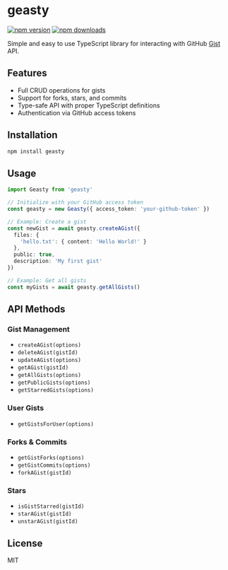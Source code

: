# geasty

[![npm version][ver-img-src]][pkg-href]
[![npm downloads][dls-img-src]][pkg-href]

Simple and easy to use TypeScript library for interacting with GitHub [Gist](https://gist.github.com) API.

## Features

- Full CRUD operations for gists
- Support for forks, stars, and commits
- Type-safe API with proper TypeScript definitions
- Authentication via GitHub access tokens

## Installation

```bash
npm install geasty
```

## Usage

```typescript
import Geasty from 'geasty'

// Initialize with your GitHub access token
const geasty = new Geasty({ access_token: 'your-github-token' })

// Example: Create a gist
const newGist = await geasty.createAGist({
  files: {
    'hello.txt': { content: 'Hello World!' }
  },
  public: true,
  description: 'My first gist'
})

// Example: Get all gists
const myGists = await geasty.getAllGists()
```

## API Methods

### Gist Management

- `createAGist(options)`
- `deleteAGist(gistId)`
- `updateAGist(options)`
- `getAGist(gistId)`
- `getAllGists(options)`
- `getPublicGists(options)`
- `getStarredGists(options)`

### User Gists

- `getGistsForUser(options)`

### Forks & Commits

- `getGistForks(options)`
- `getGistCommits(options)`
- `forkAGist(gistId)`

### Stars

- `isGistStarred(gistId)`
- `starAGist(gistId)`
- `unstarAGist(gistId)`

## License

MIT

<!-- Badges -->
[ver-img-src]: <https://img.shields.io/npm/v/geasty> "npm version image"
[dls-img-src]: <https://img.shields.io/npm/dm/geasty> "npm downloads image"
[pkg-href]: <https://npmjs.com/pakcage/geasty> "npm version image"

